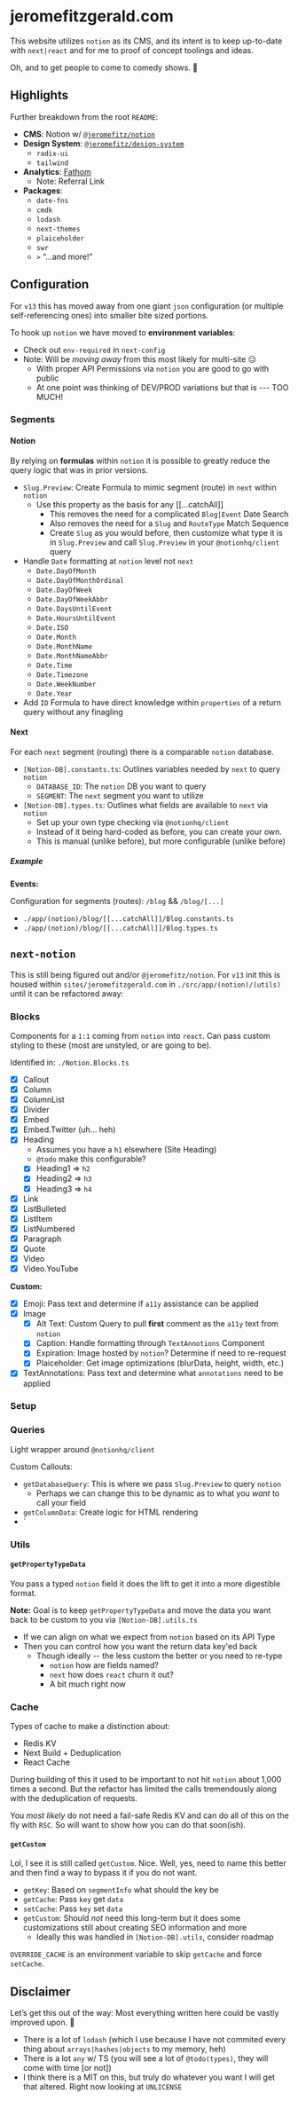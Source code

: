 # jeromefitzgerald.com

This website utilizes `notion` as its CMS, and its intent is to keep up-to-date with `next|react` and for me to proof of concept toolings and ideas.

Oh, and to get people to come to comedy shows. 🤣️

## Highlights

Further breakdown from the root `README`:

- **CMS**: Notion w/ [`@jeromefitz/notion`](https://github.com/JeromeFitz/packages/tree/main/packages/notion)
- **Design System**: [`@jeromefitz/design-system`](https://github.com/JeromeFitz/packages/tree/main/packages/design-system)
  - `radix-ui`
  - `tailwind`
- **Analytics**: [Fathom](https://usefathom.com/ref/GKTEFP)
  - Note: Referral Link
- **Packages**:
  - `date-fns`
  - `cmdk`
  - `lodash`
  - `next-themes`
  - `plaiceholder`
  - `swr`
  - `>` “...and more!”

## Configuration

For `v13` this has moved away from one giant `json` configuration (or multiple self-referencing ones) into smaller bite sized portions.

To hook up `notion` we have moved to **environment variables**:

- Check out `env-required` in `next-config`
- Note: Will be _moving away_ from this most likely for multi-site 😑
  - With proper API Permissions via `notion` you are good to go with public
  - At one point was thinking of DEV/PROD variations but that is --- TOO MUCH!

### Segments

#### Notion

By relying on **formulas** within `notion` it is possible to greatly reduce the query logic that was in prior versions.

- `Slug.Preview`: Create Formula to mimic segment (route) in `next` within `notion`
  - Use this property as the basis for any [[...catchAll]]
    - This removes the need for a complicated `Blog|Event` Date Search
    - Also removes the need for a `Slug` and `RouteType` Match Sequence
    - Create `Slug` as you would before, then customize what type it is in `Slug.Preview` and call `Slug.Preview` in your `@notionhq/client` query
- Handle `Date` formatting at `notion` level not `next`
  - `Date.DayOfMonth`
  - `Date.DayOfMonthOrdinal`
  - `Date.DayOfWeek`
  - `Date.DayOfWeekAbbr`
  - `Date.DaysUntilEvent`
  - `Date.HoursUntilEvent`
  - `Date.ISO`
  - `Date.Month`
  - `Date.MonthName`
  - `Date.MonthNameAbbr`
  - `Date.Time`
  - `Date.Timezone`
  - `Date.WeekNumber`
  - `Date.Year`
- Add `ID` Formula to have direct knowledge within `properties` of a return query without any finagling

#### Next

For each `next` segment (routing) there is a comparable `notion` database.

- `[Notion-DB].constants.ts`: Outlines variables needed by `next` to query `notion`
  - `DATABASE_ID`: The `notion` DB you want to query
  - `SEGMENT`: The `next` segment you want to utilize
- `[Notion-DB].types.ts`: Outlines what fields are available to `next` via `notion`
  - Set up your own type checking via `@notionhq/client`
  - Instead of it being hard-coded as before, you can create your own.
  - This is manual (unlike before), but more configurable (unlike before)

##### Example

**Events:**

Configuration for segments (routes): `/blog` && `/blog/[...]`

- `./app/(notion)/blog/[[...catchAll]]/Blog.constants.ts`
- `./app/(notion)/blog/[[...catchAll]]/Blog.types.ts`

## `next-notion`

This is still being figured out and/or `@jeromefitz/notion`. For `v13` init this is housed within `sites/jeromefitzgerald.com` in `./src/app/(notion)/(utils)` until it can be refactored away:

### Blocks

Components for a `1:1` coming from `notion` into `react`. Can pass custom styling to these (most are unstyled, or are going to be).

Identified in: `./Notion.Blocks.ts`

- [x] Callout
- [x] Column
- [x] ColumnList
- [x] Divider
- [x] Embed
- [x] Embed.Twitter (uh... heh)
- [x] Heading
  - Assumes you have a `h1` elsewhere (Site Heading)
  - `@todo` make this configurable?
  - [x] Heading1 => `h2`
  - [x] Heading2 => `h3`
  - [x] Heading3 => `h4`
- [x] Link
- [x] ListBulleted
- [x] ListItem
- [x] ListNumbered
- [x] Paragraph
- [x] Quote
- [x] Video
- [x] Video.YouTube

**Custom:**

- [x] Emoji: Pass text and determine if `a11y` assistance can be applied
- [x] Image
  - [x] Alt Text: Custom Query to pull **first** comment as the `a11y` text from `notion`
  - [x] Caption: Handle formatting through `TextAnnotions` Component
  - [x] Expiration: Image hosted by `notion`? Determine if need to re-request
  - [x] Plaiceholder: Get image optimizations (blurData, height, width, etc.)
- [x] TextAnnotations: Pass text and determine what `annotations` need to be applied

### Setup

### Queries

Light wrapper around `@notionhq/client`

Custom Callouts:

- `getDatabaseQuery`: This is where we pass `Slug.Preview` to query `notion`
  - Perhaps we can change this to be dynamic as to what you _want_ to call your field
- `getColumnData`: Create logic for HTML rendering
- `

### Utils

#### `getPropertyTypeData`

You pass a typed `notion` field it does the lift to get it into a more digestible format.

**Note:** Goal is to keep `getPropertyTypeData` and move the data you want back to be custom to you via `[Notion-DB].utils.ts`

- If we can align on what we expect from `notion` based on its API Type
- Then you can control how you want the return data key'ed back
  - Though ideally -- the less custom the better or you need to re-type
    - `notion` how are fields named?
    - `next` how does `react` churn it out?
    - A bit much right now

### Cache

Types of cache to make a distinction about:

- Redis KV
- Next Build + Deduplication
- React Cache

During building of this it used to be important to not hit `notion` about 1,000 times a second. But the refactor has limited the calls tremendously along with the deduplication of requests.

You _most likely_ do not need a fail-safe Redis KV and can do all of this on the fly with `RSC`. So will want to show how you can do that soon(ish).

#### `getCustom`

Lol, I see it is still called `getCustom`. Nice. Well, yes, need to name this better and then find a way to bypass it if you do not want.

- `getKey`: Based on `segmentInfo` what should the key be
- `getCache`: Pass `key` get `data`
- `setCache`: Pass `key` set `data`
- `getCustom`: Should _not_ need this long-term but it does some customizations still about creating SEO information and more
  - Ideally this was handled in `[Notion-DB].utils`, consider roadmap

`OVERRIDE_CACHE` is an environment variable to skip `getCache` and force `setCache`.

## Disclaimer

Let’s get this out of the way: Most everything written here could be vastly improved upon. 🥳️

- There is a lot of `lodash` (which I use because I have not commited every thing about `arrays|hashes|objects` to my memory, heh)
- There is a lot `any` w/ TS (you will see a lot of `@todo(types)`, they will come with time [or not])
- I think there is a MIT on this, but truly do whatever you want I will get that altered. Right now looking at `UNLICENSE`
